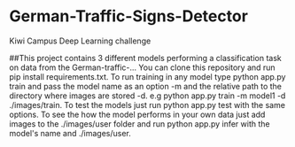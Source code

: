 # German-Traffic-Signs-Detector
Kiwi Campus Deep Learning challenge

##This project contains 3 different models performing  a classification task on data from the German-traffic-... You can clone this repository and run pip install requirements.txt. To run training in any model type python app.py train and pass the model name as an option -m and the relative path to the directory where images are stored -d. e.g python app.py train -m model1 -d ./images/train. To test the models just run python app.py test with the same options. To see the how the model performs in your own data just add images to the ./images/user folder and run python app.py infer with the model's name and ./images/user.